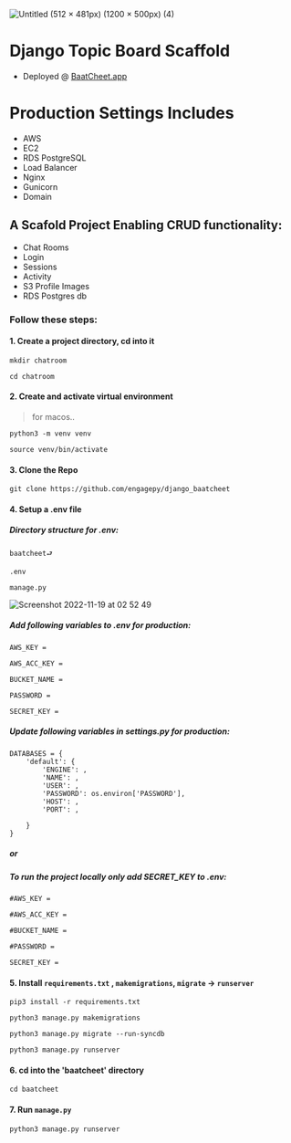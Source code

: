 ![Untitled (512 × 481px) (1200 × 500px) (4)](https://user-images.githubusercontent.com/42845567/201497019-2dd93260-117d-4237-99ab-975e3fe21d4a.png)




# Django Topic Board Scaffold 
- Deployed @ [BaatCheet.app](https://baatcheet.app)
# Production Settings Includes
- AWS
- EC2 
- RDS PostgreSQL
- Load Balancer 
- Nginx 
- Gunicorn 
- Domain

## A Scafold Project Enabling CRUD functionality:

- Chat Rooms
- Login
- Sessions 
- Activity
- S3 Profile Images 
- RDS Postgres db

### Follow these steps:

#### 1. Create a project directory, cd into it

    mkdir chatroom  

    cd chatroom  

#### 2. Create and activate virtual environment 

> for macos..

    python3 -m venv venv    

    source venv/bin/activate    

#### 3. Clone the Repo

    git clone https://github.com/engagepy/django_baatcheet

#### 4. Setup a .env file 

##### Directory structure for .env:

    baatcheet⮐

    .env
    
    manage.py

![Screenshot 2022-11-19 at 02 52 49](https://user-images.githubusercontent.com/42845567/202804845-53e760f8-fabe-4d88-bbcd-b9ba593e7a20.png)


##### Add following variables to .env for production: 

    AWS_KEY =      

    AWS_ACC_KEY = 

    BUCKET_NAME = 

    PASSWORD =

    SECRET_KEY =

##### Update following variables in settings.py for production:


    DATABASES = {
        'default': {
            'ENGINE': ,
            'NAME': ,
            'USER': ,
            'PASSWORD': os.environ['PASSWORD'],
            'HOST': ,
            'PORT': ,

        }
    }
##### or

##### To run the project locally only add SECRET_KEY to .env: 

    #AWS_KEY =      

    #AWS_ACC_KEY = 

    #BUCKET_NAME = 

    #PASSWORD =

    SECRET_KEY =

#### 5. Install `requirements.txt` , `makemigrations`, `migrate` -> `runserver` 

    pip3 install -r requirements.txt

    python3 manage.py makemigrations

    python3 manage.py migrate --run-syncdb

    python3 manage.py runserver

#### 6. cd into the 'baatcheet' directory 

    cd baatcheet

#### 7. Run ```manage.py```

    python3 manage.py runserver
